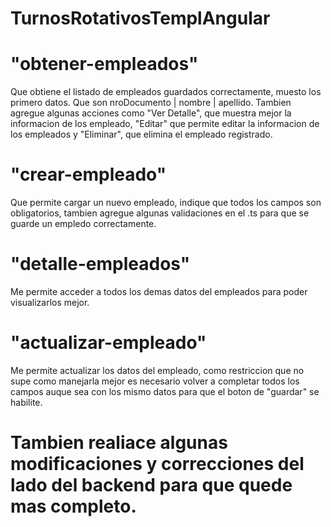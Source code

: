 # TurnosRotativosTemplAngular

# "obtener-empleados" 
Que obtiene el listado de empleados guardados correctamente, muesto los primero datos. 
Que son nroDocumento | nombre | apellido. Tambien agregue algunas acciones como "Ver Detalle", que muestra mejor la informacion de los empleado, "Editar" que permite editar la informacion de los empleados y "Eliminar", que elimina el empleado registrado.

# "crear-empleado" 
Que permite cargar un nuevo empleado, indique que todos los campos son obligatorios, tambien agregue
algunas validaciones en el .ts para que se guarde un empledo correctamente.

# "detalle-empleados" 
Me permite acceder a todos los demas datos del empleados para poder visualizarlos mejor.

# "actualizar-empleado" 
Me permite actualizar los datos del empleado, como restriccion que no supe como manejarla mejor es necesario volver a completar todos los campos auque sea con los mismo datos para que el boton de "guardar" se habilite.

# Tambien realiace algunas modificaciones y correcciones del lado del backend para que quede mas completo.


